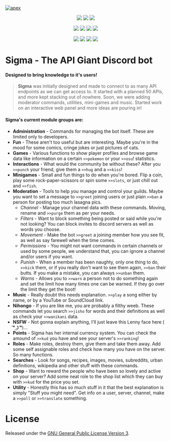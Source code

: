
[![apex](https://i.imgur.com/TRSdGni.png)](https://auroraproject.xyz/)

<p align="center">
<img src="https://img.shields.io/badge/Sigma-2.92-1B6F5F.svg?style=flat-square" />
<img src="https://img.shields.io/badge/Codename-Minagi-1B6F5F.svg?style=flat-square" />
<img src="https://img.shields.io/badge/License-GPLv3-red.svg?style=flat-square" />
</p>
<p align="center">
<a href="https://travis-ci.org/abraker95/apex-sigma.svg?branch=master"><img src="https://travis-ci.org/abraker95/apex-sigma.svg?style=flat-square"/></a>
<a href="https://ci.appveyor.com/project/abraker95/apex-sigma"><img src="https://ci.appveyor.com/api/projects/status/7vkpfaoodeiw2mjr?svg=true"/></a>
<a href="https://codeclimate.com/github/aurora-pro/apex-sigma"><img src="https://codeclimate.com/github/aurora-pro/apex-sigma/badges/gpa.svg?style=flat-square" /></a>
<a href='https://www.versioneye.com/user/projects/58782eec1fe8e3002b4a9b50'><img src='https://www.versioneye.com/user/projects/58782eec1fe8e3002b4a9b50/badge.svg' /></a>
</p>
<p align="center">
<a href="https://www.paypal.me/AleksaRadovic"><img src="https://img.shields.io/badge/PayPal-.Me-blue.svg?style=flat-square" /></a>
<a href="https://www.python.org/"><img src="https://img.shields.io/badge/Python-3.6-blue.svg?style=flat-square" /></a>
<a href="https://github.com/Rapptz/discord.py"><img src="https://img.shields.io/badge/discord-py-blue.svg?style=flat-square" /></a>
<a href="https://discordapp.com/invite/Ze9EfTd"><img src="https://discordapp.com/api/guilds/200751504175398912/widget.png?style=shield" /></a>
</p>

# Sigma - The API Giant Discord bot
#### Designed to bring knowledge to it's users!

> **Sigma** was initially designed and made to connect to as many API endpoints as we can get access to. It started with a planned 50 APIs, and more kept stacking out of nowhere. Soon, we were adding moderator commands, utilities, mini-games and music. Started work on an interactive web panel and more ideas are pouring in!

#### Sigma's current module groups are:
* **Administration** - Commands for managing the bot itself. These are limited only to developers.
* **Fun** - These aren't too useful but are interesting. Maybe you're in the mood for some comics, cringe jokes or just pictures of cats.
* **Games** - Various functions to show player profiles and browse game data like information on a certain `>>pokemon` or your `>>osu`! statistics.
* **Interactions** - What would the community be without these? After you `>>punch` your friend, give them a `>>hug` and a `>>kiss`!
* **Minigames** - Small and fun things to do when you're bored. Flip a coin, play some rock-paper-scissors or spin some `>>slots`, or just chill out and `>>fish`.
* **Moderation** - Tools to help you manage and control your guilds. Maybe you want to set a message to `>>greet` joining users or just plain `>>ban` a person for posting too much lasagna pics.
  * *Channel* - Manage your channel data with these commands. Moving, rename and `>>purge` them as per your needs.
  * *Filters* - Want to block something being posted or said while you're not looking? You can block invites to discord servers as well as words you choose.
  * *Movement* - Make the bot `>>greet` a joining member how you see fit, as well as say farewell when the time comes.
  * *Permissions* - You might not want commands in certain channels or used by some people, we understand that, you can ignore a channel and/or users if you want.
  * *Punish* - When a member has been naughty, only one thing to do, `>>kick` them, or if you really don't want to see them again, `>>ban` their butts. If you make a mistake, you can always `>>unban` them.
  * *Warns* - Allows you to `>>warn` a person not to do something again and set the limit how many times one can be warned. If they go over the limit they get the boot!
* **Music** - Really doubt this needs explanation. `>>play` a song either by name, or by a YouTube or SoundCloud link.
* **Nihongo** - If you are like me, you are probably a filthy weeb. These commands let you search `>>jisho` for words and their definitions as well as check your `>>wanikani` data.
* **NSFW** - Not gonna explain anything, I'll just leave this Lenny face here ( ͡° ͜ʖ ͡°)...
* **Points** - Sigma has her internal currency system. You can check the amound of `>>kud` you have and see your server's `>>ranking`!
* **Roles** - Make roles, destroy them, give them and take them away. Add some self assignable roles and check how many you have on the server. So many functions.
* **Searches** - Look for songs, recipes, images, movies, subreddits, urban definitions, wikipedia and other stuff with these commands.
* **Shop** - Want to reward the people who have been so lovely and active on your server? Add some neat role to the shop list which they can buy with `>>kud` for the price you set.
* **Utility** - Honestly this has so much stuff in it that the best explanation is simply "Stuff you might need". Get info on a user, server, channel, make a `>>poll` or `>>translate` something.



# License
Released under the [GNU General Public License Version 3](LICENSE.md).
